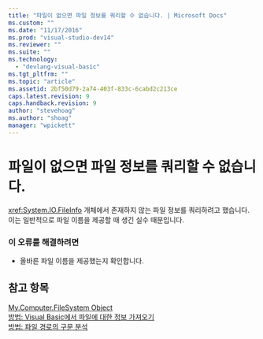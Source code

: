 ```yaml
---
title: "파일이 없으면 파일 정보를 쿼리할 수 없습니다. | Microsoft Docs"
ms.custom: ""
ms.date: "11/17/2016"
ms.prod: "visual-studio-dev14"
ms.reviewer: ""
ms.suite: ""
ms.technology: 
  - "devlang-visual-basic"
ms.tgt_pltfrm: ""
ms.topic: "article"
ms.assetid: 2bf50d79-2a74-403f-833c-6cabd2c213ce
caps.latest.revision: 9
caps.handback.revision: 9
author: "stevehoag"
ms.author: "shoag"
manager: "wpickett"
---
```

# 파일이 없으면 파일 정보를 쿼리할 수 없습니다.
<xref:System.IO.FileInfo> 개체에서 존재하지 않는 파일 정보를 쿼리하려고 했습니다. 이는 일반적으로 파일 이름을 제공할 때 생긴 실수 때문입니다.  
  
### 이 오류를 해결하려면  
  
-   올바른 파일 이름을 제공했는지 확인합니다.  
  
## 참고 항목  
 [My.Computer.FileSystem Object](../Topic/My.Computer.FileSystem%20Object.md)   
 [방법: Visual Basic에서 파일에 대한 정보 가져오기](http://msdn.microsoft.com/ko-kr/ca0720ec-f40e-4c11-9748-0ce1685c78f0)   
 [방법: 파일 경로의 구문 분석](../Topic/How%20to:%20Parse%20File%20Paths%20in%20Visual%20Basic.md)